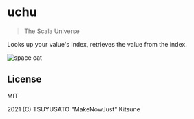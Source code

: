 # uchu

> The Scala Universe

Looks up your value's index, retrieves the value from the index.

![space cat](https://i.imgur.com/nAnqC.jpeg)

## License

MIT

2021 (C) TSUYUSATO "MakeNowJust" Kitsune
